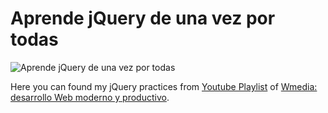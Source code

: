 # Aprende jQuery de una vez por todas

![Aprende jQuery de una vez por todas](https://i.ytimg.com/vi/HnxSEZ5hQ-A/hqdefault.jpg?sqp=-oaymwEXCNACELwBSFryq4qpAwkIARUAAIhCGAE=&rs=AOn4CLCOSMio_pBvImBYU2hPCXWtFiyYVQ)

Here you can found my jQuery practices from [Youtube Playlist](https://www.youtube.com/playlist?list=PLM-Y_YQmMEqCYb4p3TO23JW6MdBu_InS5) of [Wmedia: desarrollo Web moderno y productivo](https://www.youtube.com/c/juanwmedia).
